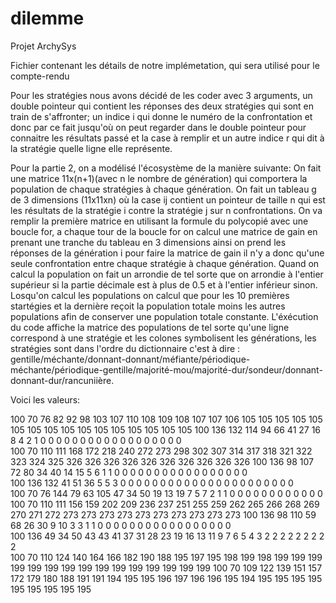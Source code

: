 # dilemme
Projet ArchySys

Fichier contenant les détails de notre implémetation, qui sera utilisé pour le compte-rendu

Pour les stratégies nous avons décidé de les coder avec 3 arguments, un double pointeur qui contient les réponses des
deux stratégies qui sont en train de s'affronter; un indice i qui donne le numéro de la confrontation et donc par ce fait
jusqu'où on peut regarder dans le double pointeur pour connaitre les résultats passé et la case à remplir et un autre indice r
qui dit à la stratégie quelle ligne elle représente.


Pour la partie 2, on a modélisé l'écosystème de la manière suivante:
On fait une matrice 11x(n+1)(avec n le nombre de génération) qui comportera la population de chaque stratégies à chaque génération.
On fait un tableau g de 3 dimensions (11x11xn) où la case ij contient un pointeur de taille n qui est les résultats de la stratégie i
contre la stratégie j sur n confrontations.
On va remplir la première matrice en utilisant la formule du polycopié avec une boucle for, a chaque tour de la boucle for on calcul une 
matrice de gain en prenant une tranche du tableau en 3 dimensions ainsi on prend les réponses de la génération i pour faire la matrice de 
gain il n'y a donc qu'une seule confrontation entre chaque stratégie à chaque génération.
Quand on calcul la population on fait un arrondie de tel sorte que on arrondie à l'entier supérieur si la partie décimale est à plus de 
0.5 et à l'entier inférieur sinon.
Losqu'on calcul les populations on calcul que pour les 10 premières startégies et la dernière reçoit la population totale moins les autres 
populations afin de conserver une population totale constante.
L'éxécution du code affiche la matrice des populations de tel sorte qu'une ligne correspond à une stratégie et les colones symbolisent les 
générations, les stratégies sont dans l'ordre du dictionnaire c'est à dire : gentille/méchante/donnant-donnant/méfiante/périodique-
méchante/périodique-gentille/majorité-mou/majorité-dur/sondeur/donnant-donnant-dur/rancuniière.

Voici les valeurs:

100	70	76	82	92	98	103	107	110	108	109	108	107	107	106	105	105	105	105	105	105	105	105	105	105	105	105	105	105	105	105	
100	136	132	114	94	66	41	27	16	8	4	2	1	0	0	0	0	0	0	0	0	0	0	0	0	0	0	0	0	0	0	
100	70	110	111	168	172	218	240	272	273	298	302	307	314	317	318	321	322	323	324	325	326	326	326	326	326	326	326	326	326	326	
100	136	98	107	72	80	34	40	14	15	5	6	1	1	0	0	0	0	0	0	0	0	0	0	0	0	0	0	0	0	0	
100	136	132	41	51	36	5	5	3	0	0	0	0	0	0	0	0	0	0	0	0	0	0	0	0	0	0	0	0	0	0	
100	70	76	144	79	63	105	47	34	50	19	13	19	7	5	7	2	1	1	0	0	0	0	0	0	0	0	0	0	0	0	
100	70	110	111	156	159	202	209	236	237	251	255	259	262	265	266	268	269	270	271	272	273	273	273	273	273	273	273	273	273	273	
100	136	98	110	59	68	26	30	9	10	3	3	1	1	0	0	0	0	0	0	0	0	0	0	0	0	0	0	0	0	0	
100	136	49	34	50	43	43	41	37	31	28	23	19	16	13	11	9	7	6	5	4	3	2	2	2	2	2	2	2	2	2	
100	70	110	124	140	164	166	182	190	188	195	197	195	198	199	198	199	199	199	199	199	199	199	199	199	199	199	199	199	199	199	
100	70	109	122	139	151	157	172	179	180	188	191	191	194	195	195	196	197	196	196	195	194	195	195	195	195	195	195	195	195	195	


